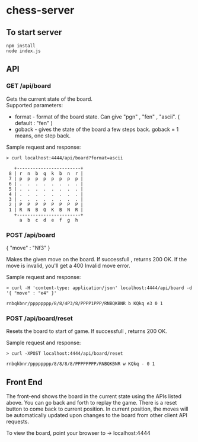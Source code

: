 # chess-server

## To start server

```
npm install
node index.js
```

## API

### GET /api/board

Gets the current state of the board.  
Supported parameters:  
  * format - format of the board state. Can give "pgn" , "fen" , "ascii". ( default : "fen" )   
  * goback - gives the state of the board a few steps back. goback = 1 means, one step back.
  
Sample request and response:
```
> curl localhost:4444/api/board?format=ascii

   +------------------------+
 8 | r  n  b  q  k  b  n  r |
 7 | p  p  p  p  p  p  p  p |
 6 | .  .  .  .  .  .  .  . |
 5 | .  .  .  .  .  .  .  . |
 4 | .  .  .  .  .  .  .  . |
 3 | .  .  .  .  .  .  .  . |
 2 | P  P  P  P  P  P  P  P |
 1 | R  N  B  Q  K  B  N  R |
   +------------------------+
     a  b  c  d  e  f  g  h

```

### POST /api/board   
{
  "move" : "Nf3"
}

Makes the given move on the board. If successfull , returns 200 OK.
If the move is invalid, you'll get a 400 Invalid move error.

Sample request and response:
```
> curl -H 'content-type: application/json' localhost:4444/api/board -d '{ "move" : "e4" }'

rnbqkbnr/pppppppp/8/8/4P3/8/PPPP1PPP/RNBQKBNR b KQkq e3 0 1
```

### POST /api/board/reset   

Resets the board to start of game. If successfull , returns 200 OK.

Sample request and response:
```
> curl -XPOST localhost:4444/api/board/reset

rnbqkbnr/pppppppp/8/8/8/8/PPPPPPPP/RNBQKBNR w KQkq - 0 1
```

## Front End
The front-end shows the board in the current state using the APIs listed above. You can go back and forth to replay the game.
There is a reset button to come back to current position. 
In current position, the moves will be automatically updated upon changes to the board from other client API requests.

To view the board, point your browser to -> localhost:4444
